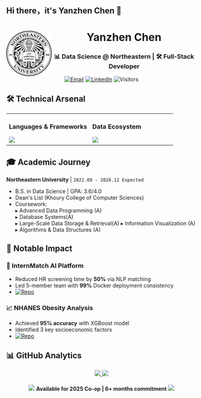 ## Hi there，it's Yanzhen Chen 👋
<!-- 页眉与校徽 -->
<div align="center">
  <img src="https://raw.githubusercontent.com/jasonchen1001/jasonchen1001/main/neu_seal.svg" width="120" align="left" alt="NEU Seal">
  <h1 align="center">Yanzhen Chen</h1>
  <h3 align="center">📊 Data Science @ Northeastern | 🛠️ Full-Stack Developer</h3>
</div>


<!-- 核心信息栏 -->
<div align="center">
  
  [![Email](https://img.shields.io/badge/-yizhouchen68%40gmail.com-30B980?logo=gmail&style=flat)](mailto:yizhouchen68@gmail.com)
  [![LinkedIn](https://img.shields.io/badge/-Yanzhen_Chen-0A66C2?logo=linkedin)](https://linkedin.com/in/yanzhen-chen-97557a343)
  ![Visitors](https://komarev.com/ghpvc/?username=jasonchen1001&color=30B980&style=flat)

</div>

<!-- 技术栈 -->
## 🛠️ Technical Arsenal
<table>
  <tr>
    <td width="50%">
      <h3>Languages & Frameworks</h3>
      <img src="https://skillicons.dev/icons?i=python,java,js,flask,react,nodejs">
    </td>
    <td width="50%">
      <h3>Data Ecosystem</h3>
      <img src="https://skillicons.dev/icons?i=mysql,mongodb,postgres,aws,docker,tableau">
    </td>
  </tr>
</table>

<!-- 教育经历 -->
## 🎓 Academic Journey
**Northeastern University** | `2022.09 - 2026.12 Expected`  
- B.S. in Data Science | GPA: 3.6/4.0  
- Dean's List (Khoury College of Computer Sciences)  
- Coursework:  
  ▸ Advanced Data Programming (A)  
  ▸ Database Systems(A)  
  ▸ Large-Scale Data Storage & Retrieval(A)
  ▸ Information Visualization (A)
  ▸ Algorithms & Data Structures (A)

<!-- 项目亮点 -->
## 🚀 Notable Impact
### 🤖 InternMatch AI Platform
- Reduced HR screening time by **50%** via NLP matching
- Led 5-member team with **99%** Docker deployment consistency
- [![Repo](https://img.shields.io/badge/GitHub-源码-3C78A9)](https://github.com/jasonchen1001/InternMatch)

### 📈 NHANES Obesity Analysis
- Achieved **95% accuracy** with XGBoost model
- Identified 3 key socioeconomic factors
- [![Repo](https://img.shields.io/badge/GitHub-源码-3C78A9)](https://github.com/jasonchen1001/NHANES-Analysis)

<!-- 统计卡片 -->
## 📊 GitHub Analytics
<div align="center">
  <a href="https://github.com/jasonchen1001">
    <img width="45%" src="https://github-readme-stats.vercel.app/api?username=jasonchen1001&include_all_commits=true&count_private=true&show_icons=true&theme=vue">
    <img width="45%" src="https://github-readme-stats.vercel.app/api/top-langs/?username=jasonchen1001&layout=compact&theme=vue">
  </a>
</div>

<!-- 协作状态 -->
<div align="center" style="margin-top:20px">
  <img src="https://media.giphy.com/media/WUlplcMpOCEmTGBtBW/giphy.gif" width="30">
  <strong>Available for 2025 Co-op | 6+ months commitment</strong>
  <img src="https://media.giphy.com/media/12oufCB0MyZ1Go/giphy.gif" width="30">
</div>

